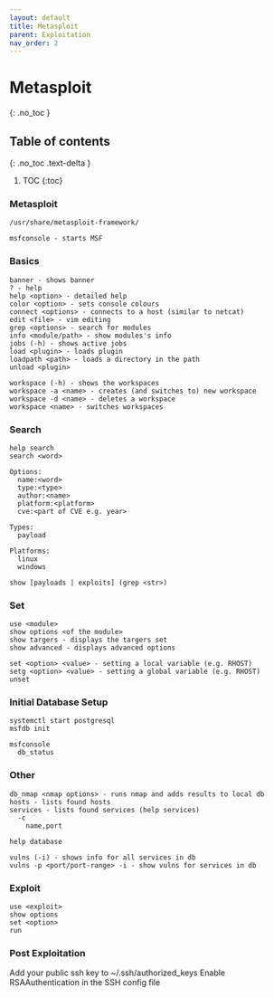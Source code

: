 ```yaml
---
layout: default
title: Metasploit
parent: Exploitation
nav_order: 2
---
```


# Metasploit
{: .no_toc }

## Table of contents
{: .no_toc .text-delta }

1. TOC
{:toc}

### Metasploit
```
/usr/share/metasploit-framework/
```
```
msfconsole - starts MSF
```
### Basics
```
banner - shows banner
? - help
help <option> - detailed help
color <option> - sets console colours
connect <options> - connects to a host (similar to netcat)
edit <file> - vim editing
grep <options> - search for modules
info <module/path> - show modules's info
jobs (-h) - shows active jobs
load <plugin> - loads plugin
loadpath <path> - loads a directory in the path
unload <plugin>

workspace (-h) - shows the workspaces
workspace -a <name> - creates (and switches to) new workspace
workspace -d <name> - deletes a workspace
workspace <name> - switches workspaces
```
### Search
```
help search
search <word>

Options:
  name:<word>
  type:<type>
  author:<name>
  platform:<platform>
  cve:<part of CVE e.g. year>

Types:
  payload
  
Platforms:
  linux
  windows
  
show [payloads | exploits] (grep <str>)
```

### Set
```
use <module> 
show options <of the module>
show targers - displays the targers set
show advanced - displays advanced options

set <option> <value> - setting a local variable (e.g. RHOST)
setg <option> <value> - setting a global variable (e.g. RHOST)
unset

```
### Initial Database Setup
```
systemctl start postgresql
msfdb init

msfconsole
  db_status
```

### Other
```
db_nmap <nmap options> - runs nmap and adds results to local db
hosts - lists found hosts
services - lists found services (help services)
  -c 
    name,port

help database

vulns (-i) - shows info for all services in db
vulns -p <port/port-range> -i - show vulns for services in db
```
### Exploit
```
use <exploit>
show options
set <option>
run
```
### Post Exploitation

Add your public ssh key to ~/.ssh/authorized_keys
Enable RSAAuthentication in the SSH config file

